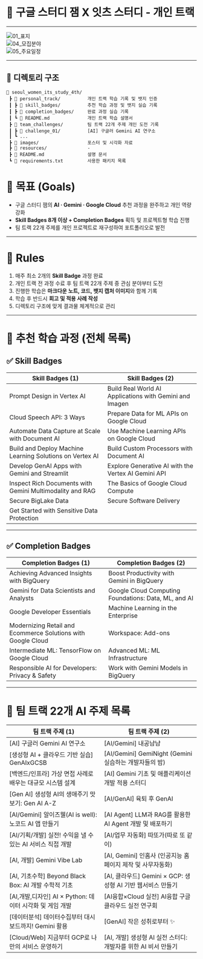 # 🌟 구글 스터디 잼 X 잇츠 스터디 - 개인 트랙

---

![01_표지](images/스터디_모집_포스터.webp)  
![04_모집분야](images/모집분야.webp)  
![05_주요일정](images/주요일정.webp)  

---

## 📂 디렉토리 구조

```plaintext
📁 seoul_women_its_study_4th/
 ┣ 📁 personal_track/          개인 트랙 학습 기록 및 뱃지 인증
 ┃ ┣ 📁 skill_badges/          추천 학습 과정 및 뱃지 실습 기록
 ┃ ┣ 📁 completion_badges/     완료 과정 실습 기록
 ┃ ┗ 📄 README.md              개인 트랙 학습 설명서
 ┣ 📁 team_challenges/         팀 트랙 22개 주제 개인 도전 기록
 ┃ ┣ 📁 challenge_01/          [AI] 구글러 Gemini AI 연구소
 ┃ ┗ ...
 ┣ 📁 images/                  포스터 및 시각화 자료
 ┣ 📁 resources/               -
 ┣ 📄 README.md                설명 문서
 ┗ 📄 requirements.txt         사용한 패키지 목록
```

# 🎯 목표 (Goals)

- 구글 스터디 잼의 **AI · Gemini · Google Cloud** 추천 과정을 완주하고 개인 역량 강화
- **Skill Badges 8개 이상 + Completion Badges** 획득 및 프로젝트형 학습 진행
- 팀 트랙 22개 주제를 개인 프로젝트로 재구성하여 포트폴리오로 발전

---

# 📜 Rules

1. 매주 최소 2개의 **Skill Badge** 과정 완료
2. 개인 트랙 전 과정 수료 후 팀 트랙 22개 주제 중 관심 분야부터 도전
3. 진행한 학습은 **마크다운 노트, 코드, 뱃지 캡처 이미지**와 함께 기록
4. 학습 후 반드시 **회고 및 적용 사례 작성**
5. 디렉토리 구조에 맞게 결과물 체계적으로 관리

---

# 🏅 추천 학습 과정 (전체 목록)

## ✅ Skill Badges

| Skill Badges (1)                                          | Skill Badges (2)                                            |
|-----------------------------------------------------------|--------------------------------------------------------------|
| Prompt Design in Vertex AI                                | Build Real World AI Applications with Gemini and Imagen     |
| Cloud Speech API: 3 Ways                                   | Prepare Data for ML APIs on Google Cloud                    |
| Automate Data Capture at Scale with Document AI           | Use Machine Learning APIs on Google Cloud                   |
| Build and Deploy Machine Learning Solutions on Vertex AI  | Build Custom Processors with Document AI                    |
| Develop GenAI Apps with Gemini and Streamlit               | Explore Generative AI with the Vertex AI Gemini API          |
| Inspect Rich Documents with Gemini Multimodality and RAG  | The Basics of Google Cloud Compute                          |
| Secure BigLake Data                                        | Secure Software Delivery                                     |
| Get Started with Sensitive Data Protection                |                                                              |

---

## ✅ Completion Badges

| Completion Badges (1)                                    | Completion Badges (2)                                         |
|-----------------------------------------------------------|----------------------------------------------------------------|
| Achieving Advanced Insights with BigQuery                 | Boost Productivity with Gemini in BigQuery                    |
| Gemini for Data Scientists and Analysts                   | Google Cloud Computing Foundations: Data, ML, and AI          |
| Google Developer Essentials                               | Machine Learning in the Enterprise                            |
| Modernizing Retail and Ecommerce Solutions with Google Cloud | Workspace: Add-ons                                           |
| Intermediate ML: TensorFlow on Google Cloud               | Advanced ML: ML Infrastructure                                |
| Responsible AI for Developers: Privacy & Safety           | Work with Gemini Models in BigQuery                           |

---

# 🚀 팀 트랙 22개 AI 주제 목록

| 팀 트랙 주제 (1)                                         | 팀 트랙 주제 (2)                                              |
|-----------------------------------------------------------|----------------------------------------------------------------|
| [AI] 구글러 Gemini AI 연구소                             | [AI/Gemini] 내공냠냠                                           |
| [생성형 AI + 클라우드 기반 실습] GenAIxGCSB              | [AI/Gemini] GemiNight (Gemini 실습하는 개발자들의 밤)        |
| [백엔드/인프라] 가상 면접 사례로 배우는 대규모 시스템 설계 | [AI] Gemini 기초 및 애플리케이션 개발 적용 스터디            |
| [Gen AI] 생성형 AI의 생애주기 맛보기: Gen AI A-Z         | [AI/GenAI] 육퇴 후 GenAI                                      |
| [AI/Gemini] 알이즈웰(AI is well): 노코드 AI 앱 만들기     | [AI Agent] LLM과 RAG를 활용한 AI Agent 개발 및 배포하기       |
| [AI/기획/개발] 실전! 수익을 낼 수 있는 AI 서비스 직접 개발 | [AI/업무 자동화] 따또가(따로 또 같이)                         |
| [AI, 개발] Gemini Vibe Lab                                | [AI, Gemini] 인홈사 (인공지능 홈페이지 제작 및 사무자동화)    |
| [AI, 기초수학] Beyond Black Box: AI 개발 수학적 기초       | [AI, 클라우드] Gemini × GCP: 생성형 AI 기반 웹서비스 만들기   |
| [AI,개발,디자인] AI × Python: 데이터 시각화 및 게임 개발  | [AI융합×Cloud 실전] AI융합 구글 클라우드 실전 연구회          |
| [데이터분석] 데이터수집부터 대시보드까지! Gemini 활용     | [GenAI] 작은 성취로부터 ✨                                     |
| [Cloud/Web] 지금부터 GCP로 나만의 서비스 운영하기         | [AI, 개발] 생성형 AI 실전 스터디: 개발자를 위한 AI 비서 만들기 |
